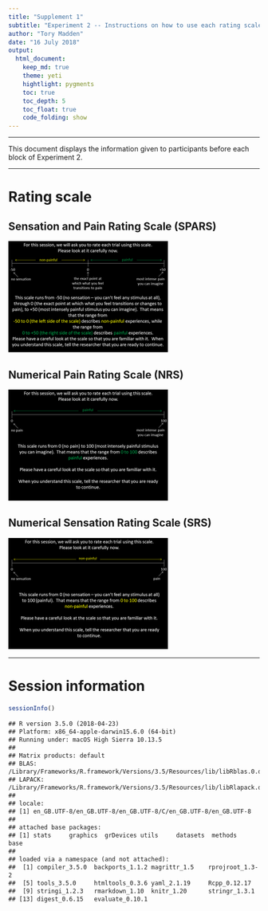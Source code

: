 ```yaml
---
title: "Supplement 1"
subtitle: "Experiment 2 -- Instructions on how to use each rating scale"
author: "Tory Madden"
date: "16 July 2018"
output: 
  html_document:
    keep_md: true
    theme: yeti
    hightlight: pygments
    toc: true
    toc_depth: 5
    toc_float: true
    code_folding: show
---
```




----

This document displays the information given to participants before each block of Experiment 2. 

----

# Rating scale

## Sensation and Pain Rating Scale (SPARS)

![](supplementary-files/spars.png)


## Numerical Pain Rating Scale (NRS)

![](supplementary-files/nrs.png)


## Numerical Sensation Rating Scale (SRS)

![](supplementary-files/srs.png)

----

# Session information


```r
sessionInfo()
```

```
## R version 3.5.0 (2018-04-23)
## Platform: x86_64-apple-darwin15.6.0 (64-bit)
## Running under: macOS High Sierra 10.13.5
## 
## Matrix products: default
## BLAS: /Library/Frameworks/R.framework/Versions/3.5/Resources/lib/libRblas.0.dylib
## LAPACK: /Library/Frameworks/R.framework/Versions/3.5/Resources/lib/libRlapack.dylib
## 
## locale:
## [1] en_GB.UTF-8/en_GB.UTF-8/en_GB.UTF-8/C/en_GB.UTF-8/en_GB.UTF-8
## 
## attached base packages:
## [1] stats     graphics  grDevices utils     datasets  methods   base     
## 
## loaded via a namespace (and not attached):
##  [1] compiler_3.5.0  backports_1.1.2 magrittr_1.5    rprojroot_1.3-2
##  [5] tools_3.5.0     htmltools_0.3.6 yaml_2.1.19     Rcpp_0.12.17   
##  [9] stringi_1.2.3   rmarkdown_1.10  knitr_1.20      stringr_1.3.1  
## [13] digest_0.6.15   evaluate_0.10.1
```
